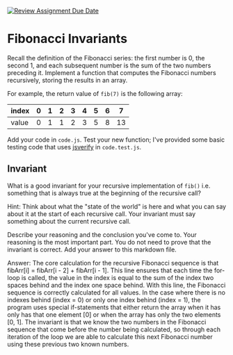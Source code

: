[![Review Assignment Due Date](https://classroom.github.com/assets/deadline-readme-button-24ddc0f5d75046c5622901739e7c5dd533143b0c8e959d652212380cedb1ea36.svg)](https://classroom.github.com/a/rzkZS2Jf)
# Fibonacci Invariants

Recall the definition of the Fibonacci series: the first number is 0, the second
1, and each subsequent number is the sum of the two numbers preceding it.
Implement a function that computes the Fibonacci numbers recursively, storing
the results in an array.

For example, the return value of `fib(7)` is the following array:

| index |  0  |  1  |  2  |  3  |  4  |  5  |  6  |  7  |
| ----- | --- | --- | --- | --- | --- | --- | --- | --- |
| value |  0  |  1  |  1  |  2  |  3  |  5  |  8  |  13 |

Add your code in `code.js`. Test your new function; I've provided some basic
testing code that uses [jsverify](https://jsverify.github.io/) in
`code.test.js`.

## Invariant

What is a good invariant for your recursive implementation of `fib()`
i.e. something that is always true at the beginning of the recursive call?

Hint: Think about what the "state of the world" is here and what you can say
about it at the start of each recursive call. Your invariant must say something
about the current recursive call.

Describe your reasoning and the conclusion you've come to. Your reasoning is the
most important part. You do not need to prove that the invariant is correct. Add
your answer to this markdown file.

Answer:
The core calculation for the recursive Fibonacci sequence is that fibArr[i] = fibArr[i - 2] + fibArr[i - 1].
This line ensures that each time the for-loop is called, the value in the index is equal to the sum of the
index two spaces behind and the index one space behind. With this line, the Fibonacci sequence is correctly
calculated for all values.
In the case where there is no indexes behind (index = 0) or only one index behind (index = 1), the program 
uses special if-statements that either return the array when it has only has that one element [0] or when 
the array has only the two elements [0, 1].
The invariant is that we know the two numbers in the Fibonacci sequence that come before the number being 
calculated, so through each iteration of the loop we are able to calculate this next Fibonacci number using 
these previous two known numbers.
